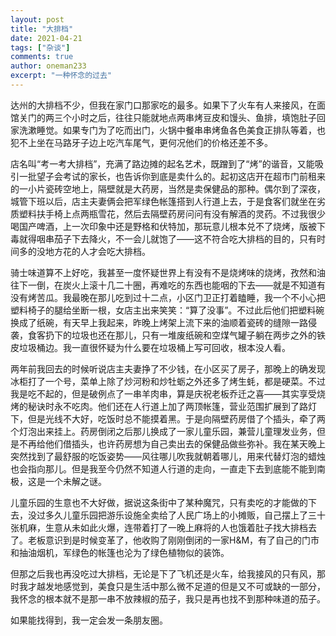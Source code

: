 ```yaml
---
layout: post
title: "大排档"
date: 2021-04-21
tags: ["杂谈"]
comments: true
author: oneman233
excerpt: "一种怀念的过去"
---
```


达州的大排档不少，但我在家门口那家吃的最多。如果下了火车有人来接风，在面馆关门的两三个小时之后，往往只能就地点两串烤豆皮和馒头、鱼排，填饱肚子回家洗漱睡觉。如果专门为了吃而出门，火锅中餐串串烤鱼各色美食正排队等着，也犯不上坐在马路牙子边上吃汽车尾气，更何况他们的价格还差不多。

店名叫“考一考大排档”，充满了路边摊的起名艺术，既蹭到了“烤”的谐音，又能吸引一批望子会考试的家长，也告诉你到底是卖什么的。起初这店开在超市门前租来的一小片瓷砖空地上，隔壁就是大药房，当然是卖保健品的那种。偶尔到了深夜，城管下班以后，店主夫妻俩会把军绿色帐篷搭到人行道上去，于是食客们就坐在劣质塑料扶手椅上点两瓶雪花，然后去隔壁药房问问有没有解酒的灵药。不过我很少喝国产啤酒，上一次印象中还是野格和伏特加，那玩意儿根本兑不了烧烤，版被下毒就得咽串茄子下去降火，不一会儿就饱了——这不符合吃大排档的目的，只有时间多的没地方花的人才会吃大排档。

骑士味道算不上好吃，我甚至一度怀疑世界上有没有不是烧烤味的烧烤，孜然和油往下一倒，在炭火上滚十几二十圈，再难吃的东西也能咽的下去——就是不知道有没有烤苦瓜。我最晚在那儿吃到过十二点，小区门卫正打着瞌睡，我一个不小心把塑料椅子的腿给坐断一根，女店主出来笑笑：“算了没事”。不过此后他们把塑料碗换成了纸碗，有天早上我起来，昨晚上烤架上流下来的油顺着瓷砖的缝隙一路侵袭，食客扔下的垃圾也还在那儿，只有一堆废纸碗和空煤气罐子躺在两步之外的铁皮垃圾桶边。我一直很怀疑为什么要在垃圾桶上写可回收，根本没人看。

两年前我回去的时候听说店主夫妻挣了不少钱，在小区买了房子，那晚上的确发现冰柜打了一个号，菜单上除了炒河粉和炒牡蛎之外还多了烤生蚝，都是硬菜。不过我是吃不起的，但是破例点了一串羊肉串，算是庆祝老板乔迁之喜——其实享受烧烤的秘诀时永不吃肉。他们还在人行道上加了两顶帐篷，营业范围扩展到了路灯下，但是光线不大好，吃饭时总不能摸着黑。于是向隔壁药房借了个插头，牵了两个灯泡出来挂上。药房倒闭之后那儿换成了一家儿童乐园，兼营儿童理发业务，但是不再给他们借插头，也许药房想为自己卖出去的保健品做些弥补。我在某天晚上突然找到了最舒服的吃饭姿势——风往哪儿吹我就朝着哪儿，用来代替灯泡的蜡烛也会指向那儿。但是我至今仍然不知道人行道的走向，一直走下去到底能不能到南极，这是一个未解之谜。

儿童乐园的生意也不大好做，据说这条街中了某种魔咒，只有卖吃的才能做的下去，没过多久儿童乐园把游乐设施全卖给了人民广场上的小摊贩，自己摆上了三十张机麻，生意从未如此火爆，连带着打了一晚上麻将的人也饿着肚子找大排档去了。老板意识到是时候变革了，他收购了刚刚倒闭的一家H&M，有了自己的门市和抽油烟机，军绿色的帐篷也沦为了绿色植物似的装饰。

但那之后我也再没吃过大排档，无论是下了飞机还是火车，给我接风的只有风，那时我才越发地感觉到，美食只是生活中那么微不足道的但是又不可或缺的一部分，我怀念的根本就不是那一串不放辣椒的茄子，我只是再也找不到那种味道的茄子。

如果能找得到，我一定会发一条朋友圈。